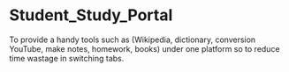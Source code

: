 # Student_Study_Portal
To provide a handy tools such as (Wikipedia, dictionary, conversion YouTube, make notes, homework, books) under one platform so to reduce time wastage in switching tabs.
